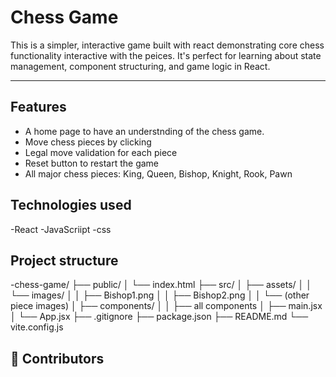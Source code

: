 # Chess Game 

This is a simpler, interactive game built with react demonstrating core chess functionality interactive with the peices. It's perfect for learning about state management, component structuring, and game logic in React.

---

## Features

- A home page to have an understnding of the chess game.
- Move chess pieces by clicking
- Legal move validation for each piece
- Reset button to restart the game
- All major chess pieces: King, Queen, Bishop, Knight, Rook, Pawn

## Technologies used
-React
-JavaScriipt
-css

## Project structure 

-chess-game/
├── public/
│ └── index.html
├── src/
│ ├── assets/
│ │ └── images/
│ │ ├── Bishop1.png
│ │ ├── Bishop2.png
│ │ └── (other piece images)
│ ├── components/
│ │ ├── all components
│ ├── main.jsx
│ └── App.jsx
├── .gitignore
├── package.json
├── README.md
└── vite.config.js 

## 👥 Contributors
